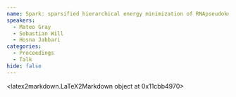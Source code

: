 ```yaml
---
name: Spark: sparsified hierarchical energy minimization of RNApseudoknots
speakers:
  - Mateo Gray
  - Sebastian Will
  - Hosna Jabbari
categories:
  - Proceedings
  - Talk
hide: false
---
```


<latex2markdown.LaTeX2Markdown object at 0x11cbb4970>